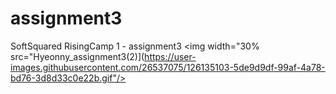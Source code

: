 # assignment3
SoftSquared RisingCamp 1 - assignment3
<img width="30% src="Hyeonny_assignment3(2)](https://user-images.githubusercontent.com/26537075/126135103-5de9d9df-99af-4a78-bd76-3d8d33c0e22b.gif"/>
